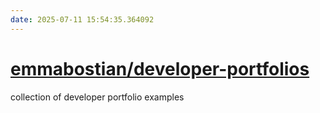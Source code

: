 ```yaml
---
date: 2025-07-11 15:54:35.364092
---
```


# [emmabostian/developer-portfolios](https://github.com/emmabostian/developer-portfolios)

collection of developer portfolio examples